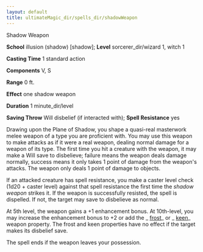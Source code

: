 ```yaml
---
layout: default
title: ultimateMagic_dir/spells_dir/shadowWeapon
---
```

Shadow Weapon

**School** illusion (shadow) [shadow]; **Level** sorcerer_dir/wizard 1, witch 1

**Casting Time** 1 standard action

**Components** V, S

**Range** 0 ft.

**Effect** one shadow weapon

**Duration** 1 minute_dir/level

**Saving Throw** Will disbelief (if interacted with); **Spell Resistance** yes

Drawing upon the Plane of Shadow, you shape a quasi-real masterwork melee weapon of a type you are proficient with. You may use this weapon to make attacks as if it were a real weapon, dealing normal damage for a weapon of its type. The first time you hit a creature with the weapon, it may make a Will save to disbelieve; failure means the weapon deals damage normally, success means it only takes 1 point of damage from the weapon's attacks. The weapon only deals 1 point of damage to objects.

If an attacked creature has spell resistance, you make a caster level check (1d20 + caster level) against that spell resistance the first time the _shadow weapon_ strikes it. If the weapon is successfully resisted, the spell is dispelled. If not, the target may save to disbelieve as normal.

At 5th level, the weapon gains a +1 enhancement bonus. At 10th-level, you may increase the enhancement bonus to +2 or add the _ [frost](../../magicItems_dir/weapons#_weapons-frost)_ or _ [keen](../../magicItems_dir/weapons#_weapons-keen)_ weapon property. The frost and keen properties have no effect if the target makes its disbelief save.

The spell ends if the weapon leaves your possession.

